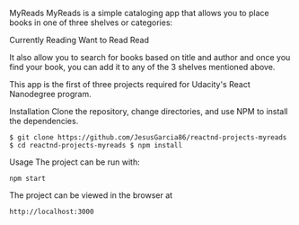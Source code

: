 MyReads
MyReads is a simple cataloging app that allows you to place books in one of three shelves or categories:

Currently Reading
Want to Read
Read

It also allow you to search for books based on title and author and once you find your book, you can add it to any of the 3 shelves mentioned above.

This app is the first of three projects required for Udacity's React Nanodegree program.

Installation
Clone the repository, change directories, and use NPM to install the dependencies.

`$ git clone https://github.com/JesusGarcia86/reactnd-projects-myreads
$ cd reactnd-projects-myreads
$ npm install`

Usage
The project can be run with:

`npm start`

The project can be viewed in the browser at

`http://localhost:3000`
